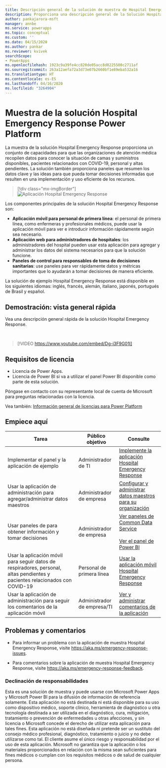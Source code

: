 ```yaml
---
title: Descripción general de la solución de muestra de Hospital Emergency Response para Power Platform | Documentos de Microsoft
description: Proporciona una descripción general de la Solución Hospital Emergency Response.
author: pankajarora-msft
manager: annbe
ms.service: powerapps
ms.topic: conceptual
ms.custom: ''
ms.date: 04/15/2020
ms.author: pankar
ms.reviewer: kvivek
searchScope:
- PowerApps
ms.openlocfilehash: 1923c9a39fe4cc820de05acc8d8225500c2711af
ms.sourcegitcommit: 263a12aefa72a3d73e07b2660bf1e89eba532a16
ms.translationtype: HT
ms.contentlocale: es-ES
ms.lasthandoff: 04/16/2020
ms.locfileid: "3264904"
---
```

# <a name="hospital-emergency-response---power-platform-sample-solution"></a>Muestra de la solución Hospital Emergency Response Power Platform

La muestra de la solución Hospital Emergency Response proporciona un conjunto de capacidades para que las organizaciones de atención médica recopilen datos para conocer la situación de camas y suministros disponibles, pacientes relacionados con COVID-19, personal y altas pendientes. La solución también proporciona paneles que resumen los datos clave y las ideas para que pueda tomar decisiones informadas que resulten en una implementación y uso eficiente de los recursos.

> [!div class="mx-imgBorder"] 
> ![Aplicación Hospital Emergency Response](media/conf-ermerg-response-solution-overview.png)

Los componentes principales de la solución Hospital Emergency Response son:

- **Aplicación móvil para personal de primera línea**: el personal de primera línea, como enfermeras y profesionales médicos, puede usar la aplicación móvil para ver e introducir información rápidamente según sea necesario.
- **Aplicación web para administradores de hospitales**: los administradores del hospital pueden usar esta aplicación para agregar y administrar los datos del sistema necesarios para que la solución funcione.
- **Paneles de control para responsables de toma de decisiones sanitarias**: use paneles para ver rápidamente datos y métricas importantes que lo ayudarán a tomar decisiones de manera eficiente.

La solución de ejemplo Hospital Emergency Response está disponible en los siguientes idiomas: inglés, francés, alemán, italiano, japonés, portugués de Brasil y español.


## <a name="demo-quick-overview"></a>Demostración: vista general rápida

Vea una descripción general rápida de la solución Hospital Emergency Response.

<br/>

> [!VIDEO https://www.youtube.com/embed/Dg-i3F9G01I]

## <a name="licensing-requirements"></a>Requisitos de licencia

- Licencia de Power Apps.
- Licencia de Power BI si va a utilizar el panel Power BI disponible como parte de esta solución.

Póngase en contacto con su representante local de cuenta de Microsoft para preguntas relacionadas con la licencia.

Vea también: [Información general de licencias para Power Platform](https://docs.microsoft.com/power-platform/admin/pricing-billing-skus)

## <a name="start-here"></a>Empiece aquí

|Tarea | Público objetivo|Consulte|
|--|--|--|
|Implementar el panel y la aplicación de ejemplo|Administrador de TI|[Implemente la aplicación Hospital Emergency Response](deploy-configure.md)|
|Usar la aplicación de administración para agregar/administrar datos maestros|Administrador de empresa|[Configurar y administrar datos maestros para su organización](configure-data-reporting.md#configure-and-manage-master-data-for-your-organization)|
|Usar paneles de para obtener información y tomar decisiones|Administrador de empresa|[Ver paneles de Common Data Service](configure-data-reporting.md#view-common-data-service-dashboards)<br/><br/>[Ver el panel de Power BI](configure-data-reporting.md#view-power-bi-dashboard)|
|Usar la aplicación móvil para seguir datos de respiradores, personal, altas pendientes y pacientes relacionados con COVID-19|Personal de primera línea|[Usar la aplicación móvil Hospital Emergency Response](use.md)
|Usar la aplicación de administración para seguir los comentarios de la aplicación móvil|Administrador de empresa/TI|[Ver y administrar comentarios de la aplicación](configure-data-reporting.md#view-and-manage-app-feedback)|


## <a name="issues-and-feedback"></a>Problemas y comentarios

- Para informar un problema con la aplicación de muestra Hospital Emergency Response, visite <https://aka.ms/emergency-response-issues>.

- Para comentarios sobre la aplicación de muestra Hospital Emergency Response, visite <https://aka.ms/emergency-response-feedback>.

### <a name="disclaimer"></a>Declinación de responsabilidades

Esta es una solución de muestra y puede usarse con Microsoft Power Apps y Microsoft Power BI para la difusión de información de referencia solamente. Esta aplicación no está destinada ni está disponible para su uso como dispositivo médico, soporte clínico, herramienta de diagnóstico u otra tecnología destinada a ser utilizada en el diagnóstico, cura, mitigación, tratamiento o prevención de enfermedades u otras afecciones, y sin licencia o Microsoft concede el derecho de utilizar esta aplicación para tales fines. Esta aplicación no está diseñada ni pretende ser un sustituto del consejo médico profesional, diagnóstico, tratamiento o juicio y no debe utilizarse como tal. El cliente asume el único riesgo y responsabilidad por el uso de esta aplicación. Microsoft no garantiza que la aplicación o los materiales proporcionados en relación con la misma sean suficientes para fines médicos o cumplan con los requisitos médicos o de salud de cualquier persona.
